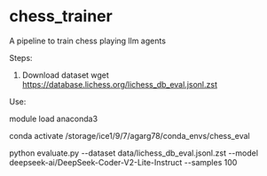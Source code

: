 # chess_trainer
A pipeline to train chess playing llm agents


Steps:

1. Download dataset
wget https://database.lichess.org/lichess_db_eval.jsonl.zst

Use: 

module load anaconda3

conda activate /storage/ice1/9/7/agarg78/conda_envs/chess_eval

python evaluate.py --dataset data/lichess_db_eval.jsonl.zst --model deepseek-ai/DeepSeek-Coder-V2-Lite-Instruct --samples 100
